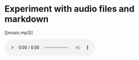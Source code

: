 # Experiment with audio files and markdown

[[music.mp3]]


<audio controls="controls">
  <source type="audio/mp3" src="music.mp3"></source>
  <p>Your browser does not support the audio element.</p>
</audio>

